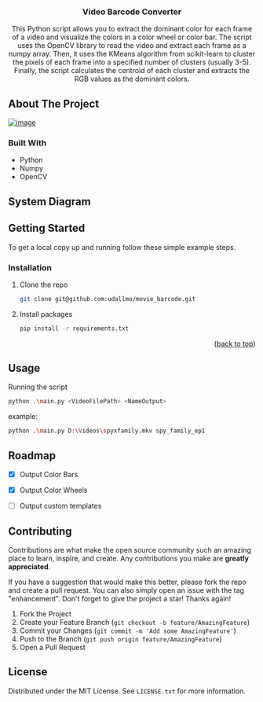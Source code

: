 


<!-- PROJECT LOGO -->
<div align="center">

<h3 align="center">Video Barcode Converter</h3>

  <p>
    This Python script allows you to extract the dominant color for each frame of a video and visualize the colors in a color wheel or color bar. The script uses the OpenCV library to read the video and extract each frame as a numpy array. Then, it uses the KMeans algorithm from scikit-learn to cluster the pixels of each frame into a specified number of clusters (usually 3-5). Finally, the script calculates the centroid of each cluster and extracts the RGB values as the dominant colors.
</div>


<!-- ABOUT THE PROJECT -->
## About The Project

[![image](https://user-images.githubusercontent.com/26352484/222923323-78db6438-420a-44fa-a361-640fbe0ae04c.png)](https://www.etsy.com/ca/listing/1416775752/custom-video-barcodes)


### Built With

* Python
* Numpy
* OpenCV

<!-- USAGE EXAMPLES -->
## System Diagram


<!-- GETTING STARTED -->
## Getting Started

To get a local copy up and running follow these simple example steps.

### Installation

1. Clone the repo
   ```sh
   git clone git@github.com:udallmo/movie_barcode.git
   ```
3. Install packages
   ```sh
   pip install -r requirements.txt
   ```

<p align="right">(<a href="#readme-top">back to top</a>)</p>



<!-- USAGE EXAMPLES -->
## Usage

Running the script
   ```sh
   python .\main.py <VideoFilePath> <NameOutput>
   ```

example:
   ```sh
python .\main.py D:\Videos\spyxfamily.mkv spy_family_ep1
   ```

<!-- ROADMAP -->
## Roadmap

- [X] Output Color Bars
- [X] Output Color Wheels
- [ ] Output custom templates



<!-- CONTRIBUTING -->
## Contributing

Contributions are what make the open source community such an amazing place to learn, inspire, and create. Any contributions you make are **greatly appreciated**.

If you have a suggestion that would make this better, please fork the repo and create a pull request. You can also simply open an issue with the tag "enhancement".
Don't forget to give the project a star! Thanks again!

1. Fork the Project
2. Create your Feature Branch (`git checkout -b feature/AmazingFeature`)
3. Commit your Changes (`git commit -m 'Add some AmazingFeature'`)
4. Push to the Branch (`git push origin feature/AmazingFeature`)
5. Open a Pull Request

<!-- LICENSE -->
## License

Distributed under the MIT License. See `LICENSE.txt` for more information.
